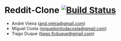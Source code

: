 # Reddit-Clone [![Build Status](https://travis-ci.org/cs-webdev/reddit-clone.svg?branch=master)](https://travis-ci.org/cs-webdev/reddit-clone)

- André Vieira (and.vieira@gmail.com)
- Miguel Costa (miguelpintodacosta@gmail.com)
- Tiago Duque (tiago.fcduque@gmail.com)
